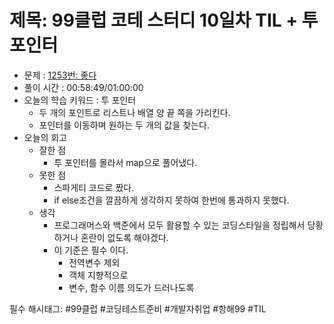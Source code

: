 # 제목: 99클럽 코테 스터디 10일차 TIL + 투 포인터

- 문제 : [1253번: 좋다](https://www.acmicpc.net/problem/1253)
- 풀이 시간 : 00:58:49/01:00:00
- 오늘의 학습 키워드 : 투 포인터
    - 두 개의 포인트로 리스트나 배열 양 끝 쪽을 가리킨다.
    - 포인터를 이동하며 원하는 두 개의 값을 찾는다.
- 오늘의 회고
    - 잘한 점
        - 투 포인터를 몰라서 map으로 풀어냈다.
    - 못한 점
        - 스파게티 코드로 짰다.
        - if else조건을 깔끔하게 생각하지 못하여 한번에 통과하지 못했다.
    - 생각
        - 프로그래머스와 백준에서 모두 활용할 수 있는 코딩스타일을 정립해서 당황하거나 혼란이 없도록 해야겠다.
        - 이 기준은 필수 이다.
            - 전역변수 제외
            - 객체 지향적으로
            - 변수, 함수 이름 의도가 드러나도록

필수 해시태그: #99클럽 #코딩테스트준비 #개발자취업 #항해99 #TIL
